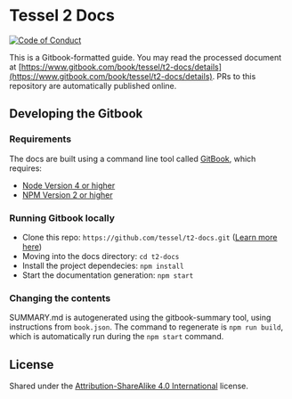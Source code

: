Tessel 2 Docs
============

[![Code of Conduct](https://img.shields.io/badge/%E2%9D%A4-code%20of%20conduct-blue.svg?style=flat)](https://github.com/tessel/project/blob/master/CONDUCT.md)

This is a Gitbook-formatted guide. You may read the processed document at [https://www.gitbook.com/book/tessel/t2-docs/details](https://www.gitbook.com/book/tessel/t2-docs/details). PRs to this repository are automatically published online.

## Developing the Gitbook

### Requirements
The docs are built using a command line tool called [GitBook](https://www.npmjs.com/package/gitbook), which requires:

* [Node Version 4 or higher](https://nodejs.org/en/)
* [NPM Version 2 or higher](https://docs.npmjs.com/getting-started/installing-node)

### Running Gitbook locally

* Clone this repo: `https://github.com/tessel/t2-docs.git` ([Learn more here](https://help.github.com/articles/cloning-a-repository/))
* Moving into the docs directory: `cd t2-docs`
* Install the project dependecies: `npm install`
* Start the documentation generation: `npm start`

### Changing the contents

SUMMARY.md is autogenerated using the gitbook-summary tool, using instructions from `book.json`. The command to regenerate is `npm run build`, which is automatically run during the `npm start` command.

## License

Shared under the [Attribution-ShareAlike 4.0 International](https://creativecommons.org/licenses/by-sa/4.0/) license.
